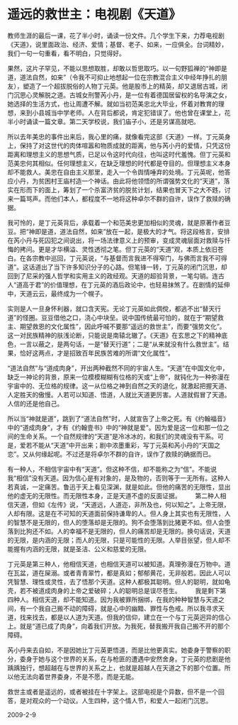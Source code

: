 # 遥远的救世主：电视剧《天道》

教师生涯的最后一课，花了半小时，诵读一份文件。几个学生下来，力荐电视剧《天道》，说里面政治、经济、爱情；基督、老子、如来，一应俱全。台词精妙，我们一句一句重看，看不明白，只觉得好。

果然，这片子罕见，不能以思想取胜，却敢以哲思取巧。以一句野狐禅的“神即是道，道法自然，如来”（令我不可抑止地想起一位在宗教混合主义中经年挣扎的朋友），塑造了一个超拔脱俗的人物丁元英。他是股市上的精英，却又退居古城，闭门沉思心灵解脱之道。古城女刑警芮小丹，是一位有着德国居留权的名导演之女，她选择的生活方式，也让周遭不解。就如当初范美忠北大毕业，怀着对教育的理想，来到小县城当中学老师。人在背后都说，肯定犯错误了。他也曾在课堂上，花半小时诵读一篇文章。第二天学校说，我们庙子小，还是另谋高就吧。

所以去年美忠的事件出来后，我心里的痛，就像看完这部《天道》一样。丁元英身上，保持了对这世代的肉体喧嚣和物质成就的距离，他与芮小丹的爱情，只凭这份距离和理想主义的思想气质，已足以令这时代向往，也叫这时代羞愧。但丁元英和范美忠何其相似。任何理想主义，在缺乏理想的时代都是夺目的。但理想主义本身却不能救人。美忠在自由主义那里，走入一个令舆情唾弃的处境。丁元英呢，他答应小丹，为贫困村王庙村造一个神话。由此将他领悟的所谓强势文化的“天道”，落实在形而下的面上，筹划了一个杀富济贫的脱贫计划，结果也冒天下之大不韪，讨来一篇骂声。而他们本人，都程度不一地将这种卓尔不群的自许，误作了救赎的确据。


我可怜的，是丁元英背后，承载着一个和范美忠更加相似的灵魂，就是原著作者豆豆。把“神即是道，道法自然，如来”放在一起，是极大的才气。将这段格言，安排在芮小丹与死囚犯之间说出，将一场法律意义上的预审，变成灵魂层面对救赎与忏悔的拷问。更是才华横溢、灵性透彻之笔。但丁元英的“天道”观，本质上依旧苍白。在各宗教中巡回，丁元英说，“与基督而言我进不得窄门，与佛而言我不可得道”。这话道出了当下许多知识分子的心路。但笔锋一转，丁元英的闭门沉思，却回到了尼采的强人哲学和实用主义的政经观。天道的超验背景，一笔勾销。连古人“道高于君”的价值理想，在丁元英的酒后政论中，也轻易抹煞了。在剧情的延伸中，天道云云，最终成为一个幌子。

实则是人一旦身怀利器，就口含天宪。无论丁元英如此倜傥，都逃不出“替天行道”的怪圈。豆豆借他之口，浇心中块垒。说中国传统最可怕的，就在于“期望救主、期望救恩的文化属性”，因此呼喊不要那“遥远的救世主”，而要“强势文化”。这一对民族精神的肤浅论断，只能说是南辕北辙了。《天道》在玄思之下的精神底色，一言以蔽之，是两句话，一是“替天行道”；二是“从来就没有什么救世主”。结果，恰好这两点，才是招致百年民族苦难的所谓“文化属性”。

“道法自然”与“道成肉身”，开出两种截然不同的宇宙人生。“天道”在中国文化中，缺乏一神论的背景，原来一位模模糊糊有位格的天或“上帝”，就钝化为一种弥漫在宇宙中的、无位格的规律。这一从位格之神到自然之天的退化，就激起把握天道、人定胜天的傲慢。人若可以知道、悟道，人就比天道更厉害。人道就假冒了天道。人信的还是他自己。

所以当“神就是道”，跳到了“道法自然”时，人就宣告了上帝之死。有《约翰福音》中的“道成肉身”，才有《约翰壹书》中的“神就是爱”。因为爱是这一位和那一位之间的生命关系。一个自然规律的“天道”是冷冰冰的，和我们的灵魂没有干系。可是，爱若不能从“天道”中开出来；剧中浓墨重彩，写丁元英和芮小丹的“天国之恋”。又从何缘起呢。不过还是将卓尔不群的自许，误作了救赎的确据而已。

有一种人，不相信宇宙中有“天道”。但这种不信，却不能称之为“信”。不能说我“相信”没有天道。因为信心是有对象的，是及物的，否则等于一无所有。这种人若真诚，一定痛苦。鲁迅于天上看见深渊，就是如此。但他的痛苦的无限性，显出他的虚无的无限性。而无限性本身，正是天道不虚的反面证据。
　　第二种人相信天道，但如《左传》说，“天道远，人道迩，非所及也，何以知之”。上帝无限，人却有限。这是在不可知的天道面前保持谦卑的人。但人身上其实也有无限性，人的智慧不是无限的，但人的堕落却是无限的。狗不会堕落到比猪更不如。但人会堕落到比狗还不如。人的幸福不是无限的，但人的痛苦却是无限的。换句话说，天道的无限，是内涵的无限；而人的无限，只是可能性的无限。人举目张望，但人却不能握有内涵的无限，就是圣洁、公义和慈爱的无限。

丁元英是第三种人，他相信天道，也相信天道可以被知道。真理弥漫在万物中。道在瓦盆，道在屎溺。或者青青翠竹，都是真如；郁郁黄花，无非般若。因此人可以凭智慧、理性或灵性，去了悟那个天道。这种人都极其聪明。但人的聪明，就如龟壳，若不被道成肉身的上帝之爱破碎；人的聪明总是误尽苍生。
　　我是剩下第四种人。相信天道，却不能知道。因为我被罪所捆绑，在我的种种智慧与天道之间，有一个我自己搬不动的障碍，就是心中的幽黯、罪性与色戒。所以我寻求天道，找来找去，都是以人道为天道。但我的信仰，建立在一个与丁元英迥异的信心上。就是“道已成了肉身”，向着我们开放。为我死，替我搬开我自己搬不开的那个障碍。

芮小丹来去自如，不是因她比丁元英更悟道，而是比他更真实。她委身于警察的职分，委身于她与这个世界的关系，在与枪匪的遭遇中安然舍身。丁元英的悲剧是他踽踽独行，想超越在与世界的关系之上，也就是超越人在天道之下的那个位置。所以他无法向着世界委身，不是不愿，而是无能。

救世主或者是遥远的，或者被挂在十字架上。这部电视是个异数，但不是一个回答，是对观众的一个动议。人生四种，这个情人节，和爱人一起闭门沉思。

2009-2-9
